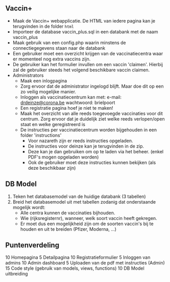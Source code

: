 ## Vaccin+

- Maak de Vaccin+ webapplicatie. De HTML van iedere pagina kan je terugvinden in de folder `html`
- Importeer de database vaccin_plus.sql in een databank met de naam vaccin_plus
- Maak gebruik van een config.php waarin minstens de connectiegegevens staan naar de databank
- Een gebruiker moet een overzicht krijgen van de vaccinatiecentra waar er momenteel nog extra vaccins zijn.
- De gebruiker kan het formulier invullen om een vaccin 'claimen'. Hierbij zal de gebruiker steeds het volgend beschikbare vaccin claimen.
- Administrators
    - Maak een inlogpagina
    - Zorg ervoor dat de administrator ingelogd blijft. Maar doe dit op een zo veilig mogelijke manier.
    - Inloggen als vaccinatiecentrum kan met:
        e-mail:         drdeinze@corona.be
        wachtwoord:     brielpoort
    - Een registratie pagina hoef je niet te maken!
    - Maak het overzicht van alle reeds toegevoegde vaccinaties voor dit centrum. Zorg ervoor dat je duidelijk ziet welke reeds verlopen/open staat en welke geregistreerd is
    - De instructies per vaccinatiecentrum worden bijgehouden in een folder 'instructions'
        - Voor nazareth zijn er reeds instructies opgeladen. 
        - De instructies voor deinze kan je terugvinden in de zip. 
        - Deze kan je dan gebruiken om op te laden via het beheer. (enkel PDF's mogen opgeladen worden)
        - Ook de gebruiker moet deze instructies kunnen bekijken (als deze beschikbaar zijn)


## DB Model

1. Teken het databasemodel van de huidige databank (3 tabellen)
2. Breid het databasemodel uit met tabellen zodanig dat onderstaande mogelijk wordt:
    - Alle centra kunnen de vaccinaties bijhouden. 
    - Wie (rijksregisternr), wanneer, welk soort vaccin heeft gekregen.
    - Er moet dus een mogelijkheid zijn om de soorten vaccin's bij te houden en uit te breiden (Pfizer, Moderna, ...)


## Puntenverdeling

10  Homepagina
5   Detailpagina
10  Registratieformulier
5   Inloggen van admins
10  Admin dashboard
5   Uploaden van de pdf met instructies (Admin)
15  Code style (gebruik van models, views, functions)
10  DB Model uitbreiding
